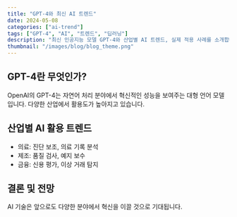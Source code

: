 ```yaml
---
title: "GPT-4와 최신 AI 트렌드"
date: 2024-05-08
categories: ["ai-trend"]
tags: ["GPT-4", "AI", "트렌드", "딥러닝"]
description: "최신 인공지능 모델 GPT-4와 산업별 AI 트렌드, 실제 적용 사례를 소개합니다."
thumbnail: "/images/blog/blog_theme.png"
---
```


## GPT-4란 무엇인가?

OpenAI의 GPT-4는 자연어 처리 분야에서 혁신적인 성능을 보여주는 대형 언어 모델입니다. 다양한 산업에서 활용도가 높아지고 있습니다.

## 산업별 AI 활용 트렌드

- 의료: 진단 보조, 의료 기록 분석
- 제조: 품질 검사, 예지 보수
- 금융: 신용 평가, 이상 거래 탐지

## 결론 및 전망

AI 기술은 앞으로도 다양한 분야에서 혁신을 이끌 것으로 기대됩니다. 